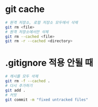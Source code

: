 # git cache

```sh
# 원격 저장소, 로컬 저장소 모두에서 삭제
git rm <file>
# 원격 저장소에서만 삭제
git rm --cached <file>
git rm -r --cached <directory>

```

# .gitignore 적용 안될 때

```sh
# 캐시를 모두 삭제
git rm -f --cached .
# 다시 추가하기
git add .
# 커밋
git commit -m "fixed untracked files"
```
